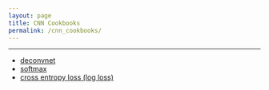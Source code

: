 ```yaml
---
layout: page
title: CNN Cookbooks
permalink: /cnn_cookbooks/
---
```


------


* [deconvnet](/deconvnet/)
* [softmax](/softmax/)
* [cross entropy loss (log loss)](/cross_entropy/)